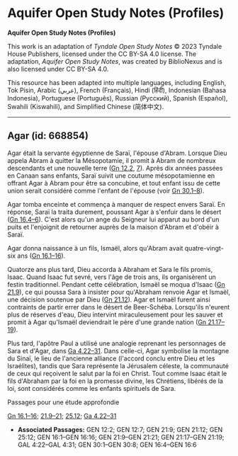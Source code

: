 # Aquifer Open Study Notes (Profiles)

**Aquifer Open Study Notes (Profiles)**

This work is an adaptation of *Tyndale Open Study Notes* © 2023 Tyndale House Publishers, licensed under the CC BY\-SA 4\.0 license. The adaptation, *Aquifer Open Study Notes*, was created by BiblioNexus and is also licensed under CC BY\-SA 4\.0\.

This resource has been adapted into multiple languages, including English, Tok Pisin, Arabic (عربي), French (Français), Hindi (हिंदी), Indonesian (Bahasa Indonesia), Portuguese (Português), Russian (Русский), Spanish (Español), Swahili (Kiswahili), and Simplified Chinese (简体中文).



--------------------------------

## Agar (id: 668854)

Agar était la servante égyptienne de Saraï, l'épouse d'Abram. Lorsque Dieu appela Abram à quitter la Mésopotamie, il promit à Abram de nombreux descendants et une nouvelle terre ([Gn 12\.2](https://ref.ly/Gen12:2), [7](https://ref.ly/Gen12:7)). Après dix années passées en Canaan sans enfants, Saraï suivit une coutume mésopotamienne en offrant Agar à Abram pour être sa concubine, et tout enfant issu de cette union serait considéré comme l'enfant de l'épouse (voir [Gn 30\.1–8](https://ref.ly/Gen30:1-Gen30:8)).

Agar tomba enceinte et commença à manquer de respect envers Saraï. En réponse, Saraï la traita durement, poussant Agar à s'enfuir dans le désert ([Gn 16\.4–6](https://ref.ly/Gen16:4-Gen16:6)). C'est alors qu'un ange du Seigneur lui apparut au bord d'un puits et l'enjoignit de retourner auprès de la maison d'Abram et d'obéir à Saraï.

Agar donna naissance à un fils, Ismaël, alors qu'Abram avait quatre\-vingt\-six ans ([Gn 16\.1–16](https://ref.ly/Gen16:1-Gen16:16)).

Quatorze ans plus tard, Dieu accorda à Abraham et Sara le fils promis, Isaac. Quand Isaac fut sevré, vers l'âge de trois ans, ils organisèrent un festin traditionnel. Pendant cette célébration, Ismaël se moqua d'Isaac ([Gn 21\.9](https://ref.ly/Gen21:9)), ce qui poussa Sara à insister pour qu'Abraham renvoie Agar et Ismaël, une décision soutenue par Dieu ([Gn 21\.12](https://ref.ly/Gen21:12)). Agar et Ismaël furent ainsi contraints de partir errer dans le désert de Beer\-Schéba. Lorsqu'ils n'eurent plus de réserves d'eau, Dieu intervint miraculeusement pour les sauver et promit à Agar qu'Ismaël deviendrait le père d'une grande nation ([Gn 21\.17–19](https://ref.ly/Gen21:17-Gen21:19)).

Plus tard, l'apôtre Paul a utilisé une analogie reprenant les personnages de Sara et d'Agar, dans [Ga 4\.22–31](https://ref.ly/Gal4:22-Gal4:31). Dans celle\-ci, Agar symbolise la montagne du Sinaï, le lieu de l'ancienne alliance (l'accord conclu entre Dieu et les Israélites), tandis que Sara représente la Jérusalem céleste, la communauté de ceux qui reçoivent le salut par la foi en Christ. Tout comme Isaac était le fils d'Abraham par la foi en la promesse divine, les Chrétiens, libérés de la loi, sont considérés comme les enfants spirituels de Sara.

Passages pour une étude approfondie

[Gn 16\.1–16](https://ref.ly/Gen16:1-Gen16:16); [21\.9–21](https://ref.ly/Gen21:9-Gen21:21); [25\.12](https://ref.ly/Gen25:12); [Ga 4\.22–31](https://ref.ly/Gal4:22-Gal4:31)

* **Associated Passages:** GEN 12:2; GEN 12:7; GEN 21:9; GEN 21:12; GEN 25:12; GEN 16:1–GEN 16:16; GEN 21:9–GEN 21:21; GEN 21:17–GEN 21:19; GAL 4:22–GAL 4:31; GEN 30:1–GEN 30:8; GEN 16:4–GEN 16:6

